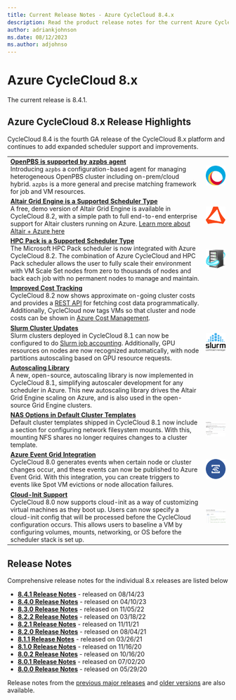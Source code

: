 ```yaml
---
title: Current Release Notes - Azure CycleCloud 8.4.x
description: Read the product release notes for the current Azure CycleCloud release. This article covers releases 8.2.x and 8.1.x.
author: adriankjohnson
ms.date: 08/12/2023
ms.author: adjohnso
---
```


# Azure CycleCloud 8.x

The current release is 8.4.1.

## Azure CycleCloud 8.x Release Highlights

CycleCloud 8.4 is the fourth GA release of the CycleCloud 8.x platform and continues to add expanded scheduler support and improvements.

|  |  |
| --- | --- |
| [**OpenPBS is supported by azpbs agent**](~/openpbs.md)<br/> Introducing `azpbs` a configuration-based agent for managing heterogeneous OpenPBS cluster including on-prem/cloud hybrid. `azpbs` is a more general and precise matching framework for job and VM resources. | ![Open PBS Logo](./images/release-notes/openpbs-logo.png) |
| [**Altair Grid Engine is a Supported Scheduler Type**](~/gridengine.md)<br/> A free, demo version of Altair Grid Engine is available in CycleCloud 8.2, with a simple path to full end-to-end enterprise support for Altair clusters running on Azure. [Learn more about Altair + Azure here](https://techcommunity.microsoft.com/t5/azure-compute/univa-grid-engine-cluster-arrives-in-azure-cyclecloud-8-1/ba-p/1863043) | ![Altair Logo](./images/release-notes/altair-logo-small.png) |
| [**HPC Pack is a Supported Scheduler Type**](~/hpcpack.md)<br/> The Microsoft HPC Pack scheduler is now integrated with Azure CycleCloud 8.2. The combination of Azure CycleCloud and HPC Pack scheduler allows the user to fully scale their environment with VM Scale Set nodes from zero to thousands of nodes and back each job with no permanent nodes to manage and maintain. | ![HPC Pack Logo](./images/release-notes/hpcpack-logo.png) |
| [**Improved Cost Tracking**](~/concepts/usage-tracking.md)<br/> CycleCloud 8.2 now shows approximate on-going cluster costs and provides a [REST API](~/api.md#clusters_getclusterusage) for fetching cost data programmatically. Additionally, CycleCloud now tags VMs so that cluster and node costs can be shown in [Azure Cost Management](https://azure.microsoft.com/services/cost-management/). | |
| [**Slurm Cluster Updates**](~/slurm.md)<br/> Slurm clusters deployed in CycleCloud 8.1 can now be configured to do [Slurm job accounting](https://slurm.schedmd.com/accounting.html). Additionally, GPU resources on nodes are now recognized automatically, with node partitions autoscaling based on GPU resource requests. | ![Slurm Logo](./images/release-notes/slurm.png) |
| [**Autoscaling Library**](https://github.com/Azure/cyclecloud-scalelib)<br/> A new, open-source, autoscaling library is now implemented in CycleCloud 8.1, simplifying autoscaler development for any scheduler in Azure. This new autoscaling library drives the Altair Grid Engine scaling on Azure, and is also used in the open-source Grid Engine clusters. |  |
| [**NAS Options in Default Cluster Templates**](~/how-to/mount-fileserver.md)<br/> Default cluster templates shipped in CycleCloud 8.1 now include a section for configuring network filesystem mounts. With this, mounting NFS shares no longer requires changes to a cluster template. | [ ![NAS Options](./images/release-notes/nas-options-small.png) ](./images/release-notes/nas-options.png#lightbox) |
| [**Azure Event Grid Integration**](~/events.md)<br/>CycleCloud 8.0 generates events when certain node or cluster changes occur, and these events can now be published to Azure Event Grid. With this integration, you can create triggers to events like Spot VM evictions or node allocation failures. | ![Event Grid](./images/release-notes/event-grid-logo.png) |
| [**Cloud-Init Support**](~/how-to/cloud-init.md)<br/>CycleCloud 8.0 now supports cloud-init as a way of customizing virtual machines as they boot up. Users can now specify a cloud-init config that will be processed before the CycleCloud configuration occurs. This allows users to baseline a VM by configuring volumes, mounts, networking, or OS before the scheduler stack is set up. | [ ![cloud-init example](./images/release-notes/cloud-init_small.png) ](./images/release-notes/cloud-init_large.png#lightbox) |

## Release Notes

Comprehensive release notes for the individual 8.x releases are listed below
* [**8.4.1 Release Notes**](release-notes/8-4-1.md) - released on 08/14/23
* [**8.4.0 Release Notes**](release-notes/8-4-0.md) - released on 04/10/23
* [**8.3.0 Release Notes**](release-notes/8-3-0.md) - released on 11/05/22
* [**8.2.2 Release Notes**](release-notes/8-2-2.md) - released on 03/18/22
* [**8.2.1 Release Notes**](release-notes/8-2-1.md) - released on 11/11/21
* [**8.2.0 Release Notes**](release-notes/8-2-0.md) - released on 08/04/21
* [**8.1.1 Release Notes**](release-notes/8-1-1.md) - released on 03/26/21
* [**8.1.0 Release Notes**](release-notes/8-1-0.md) - released on 11/16/20
* [**8.0.2 Release Notes**](release-notes/8-0-2.md) - released on 10/16/20
* [**8.0.1 Release Notes**](release-notes/8-0-1.md) - released on 07/02/20
* [**8.0.0 Release Notes**](release-notes/8-0-0.md) - released on 05/29/20

Release notes from the [previous major releases](release-notes-previous.md) and [older versions](release-notes-archive.md) are also available.
